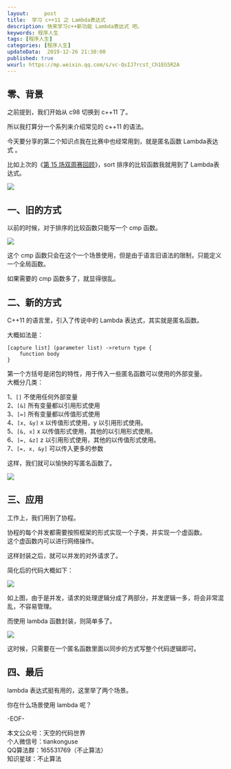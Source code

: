 ```yaml
---   
layout:     post  
title:  学习 c++11 之 Lambda表达式   
description: 快来学习c++新功能 Lambda表达式 吧。    
keywords: 程序人生  
tags: [程序人生]    
categories: [程序人生]  
updateData:  2019-12-26 21:30:00  
published: true  
wxurl: https://mp.weixin.qq.com/s/vc-QsIJ7rcst_Ch1EG5R2A  
---  
```



## 零、背景  


之前提到，我们开始从 c98 切换到 c++11 了。  


所以我打算分一个系列来介绍常见的 c++11 的语法。  


今天要分享的第二个知识点我在比赛中也经常用到，就是匿名函数 Lambda表达式 。  


比如上次的《[第 15 场双周赛回顾](https://mp.weixin.qq.com/s/9YwYxE_OsVK5e_qZfFzEjQ)》，sort 排序的比较函数我就用到了 Lambda表达式。  


![](http://res2019.tiankonguse.com/images/2019/12/18/002.png)  


## 一、旧的方式  


以前的时候，对于排序的比较函数只能写一个 cmp 函数。  


![](http://res2019.tiankonguse.com/images/2019/12/26/001.png)  


这个 cmp 函数只会在这个一个场景使用，但是由于语言旧语法的限制，只能定义一个全局函数。  


如果需要的 cmp 函数多了，就显得很乱。  


## 二、新的方式


C++11 的语言里，引入了传说中的 Lambda 表达式，其实就是匿名函数。  


大概如法是：  


```
[capture list] (parameter list) ->return type { 
    function body 
}
```

第一个方括号是闭包的特性，用于传入一些匿名函数可以使用的外部变量。  
大概分几类：  


1、`[]` 不使用任何外部变量  
2、`[&]` 所有变量都以引用形式使用  
3、`[=]` 所有变量都以传值形式使用  
4、`[x, &y]` x 以传值形式使用，y 以引用形式使用。  
5、`[&, x]` x 以传值形式使用，其他的以引用形式使用。  
6、`[=, &z]` z 以引用形式使用，其他的以传值形式使用。  
7、`[=, x, &y]` 可以传入更多的参数  


这样，我们就可以愉快的写匿名函数了。  


![](http://res2019.tiankonguse.com/images/2019/12/26/002.png)  


## 三、应用  


工作上，我们用到了协程。  


协程的每个并发都需要按照框架的形式实现一个子类，并实现一个虚函数。  
这个虚函数内可以进行网络操作。  


这样封装之后，就可以并发的对外请求了。  


简化后的代码大概如下：  


![](http://res2019.tiankonguse.com/images/2019/12/26/003.png)  


如上图，由于是并发，请求的处理逻辑分成了两部分，并发逻辑一多，将会非常混乱，不容易管理。  


而使用 lambda 函数封装，则简单多了。  


![](http://res2019.tiankonguse.com/images/2019/12/26/004.png)  


这时候，只需要在一个匿名函数里面以同步的方式写整个代码逻辑即可。  


## 四、最后  


lambda 表达式挺有用的，这里举了两个场景。  


你在什么场景使用 lambda 呢？  


-EOF-  


本文公众号：天空的代码世界  
个人微信号：tiankonguse  
QQ算法群：165531769（不止算法）  
知识星球：不止算法  

